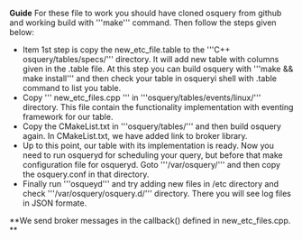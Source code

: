 **Guide**
For these file to work you should have cloned osquery from github and working build with '''make''' command. Then follow 
the steps given below:
* Item 1st step is copy the new_etc_file.table to the '''C++ osquery/tables/specs/''' directory. It will add new table with columns given in the .table file. At this step you can build osquery with '''make && make install''' and then check your table in osqueryi shell with .table command to list you table.
* Copy  ''' new_etc_files.cpp ''' in '''osquery/tables/events/linux/'''  directory. This file contain the functionality implementation with eventing framework for our table. 
* Copy the CMakeList.txt in  '''osquery/tables/''' and then build osquery again. In CMakeList.txt, we have added link to broker library.
* Up to this point, our table with its implementation is ready. Now you need to run osqueryd for scheduling your query, but before that make configuration file for osqueryd. Goto '''/var/osquery/''' and then copy the osquery.conf in that directory.
* Finally run '''osqueyd''' and try adding new files in /etc directory and check '''/var/osquery/osquery.d/''' directory. There you will see log files in JSON formate. 


**We send broker messages in the callback() defined in new_etc_files.cpp. **

